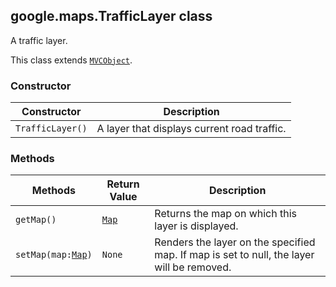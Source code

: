 <h2 id="TrafficLayer">
google.maps.TrafficLayer
class
</h2><p>A traffic layer.</p><p>This class extends
<code><a href="#MVCObject">MVCObject</a></code>.
</p><h3>Constructor</h3><table summary="class TrafficLayer - Constructor" width="100%">
<thead>
<tr><th>Constructor</th>
<th>Description</th>
</tr></thead>
<tbody>
<tr>
<td><code>TrafficLayer()</code></td>
<td>A layer that displays current road traffic.</td>
</tr>
</tbody>
</table><h3>Methods</h3><table summary="class TrafficLayer - Methods" width="100%">
<thead>
<tr><th>Methods</th>
<th>Return Value</th>
<th>Description</th>
</tr></thead>
<tbody>
<tr>
<td><code>getMap()</code></td>
<td><code><a href="#Map">Map</a></code></td>
<td>Returns the map on which this layer is displayed.</td>
</tr>
<tr>
<td><code>setMap(map:<a href="#Map">Map</a>)</code></td>
<td><code>None</code></td>
<td>Renders the layer on the specified map. If map is set to null, the layer will be removed.</td>
</tr>
</tbody>
</table>